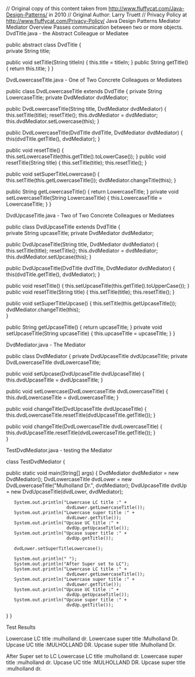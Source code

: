 // Original copy of this content taken from http://www.fluffycat.com/Java-Design-Patterns/ in 2010
// Original Author: Larry Truett
// Privacy Policy at http://www.fluffycat.com/Privacy-Policy/
Java Design Patterns Mediator
Mediator Overview
Passes communication between two or more objects.
DvdTitle.java - the Abstract Colleague or Mediatee

public abstract class DvdTitle {  
   private String title; 
   
   public void setTitle(String titleIn) {
       this.title = titleIn;
   }
   public String getTitle() {
       return this.title;
   }
}

DvdLowercaseTitle.java - One of Two Concrete Colleagues or Mediatees

public class DvdLowercaseTitle extends DvdTitle {
   private String LowercaseTitle;
   private DvdMediator dvdMediator;
    
   public DvdLowercaseTitle(String title, DvdMediator dvdMediator) {
       this.setTitle(title);
       resetTitle();
       this.dvdMediator = dvdMediator;
       this.dvdMediator.setLowercase(this);
   }    
   
   public DvdLowercaseTitle(DvdTitle dvdTitle, 
                            DvdMediator dvdMediator) {
       this(dvdTitle.getTitle(), dvdMediator);
   }     
   
   public void resetTitle() {
       this.setLowercaseTitle(this.getTitle().toLowerCase());
   }
   public void resetTitle(String title) {
       this.setTitle(title);
       this.resetTitle();
   }
   
   public void setSuperTitleLowercase() {
       this.setTitle(this.getLowercaseTitle());
       dvdMediator.changeTitle(this);
   }
   
   public String getLowercaseTitle() {
       return LowercaseTitle;
   }
   private void setLowercaseTitle(String LowercaseTitle) {
       this.LowercaseTitle = LowercaseTitle;
   }
}

DvdUpcaseTitle.java - Two of Two Concrete Colleagues or Mediatees

public class DvdUpcaseTitle extends DvdTitle {  
   private String upcaseTitle;
   private DvdMediator dvdMediator;
    
   public DvdUpcaseTitle(String title, 
                         DvdMediator dvdMediator) {
       this.setTitle(title);
       resetTitle();
       this.dvdMediator = dvdMediator;
       this.dvdMediator.setUpcase(this);
   }    
   
   public DvdUpcaseTitle(DvdTitle dvdTitle, 
                         DvdMediator dvdMediator) {
       this(dvdTitle.getTitle(), dvdMediator);
   }       
   
   public void resetTitle() {
       this.setUpcaseTitle(this.getTitle().toUpperCase());
   }
   public void resetTitle(String title) {
       this.setTitle(title);
       this.resetTitle();
   }    
   
   public void setSuperTitleUpcase() {
       this.setTitle(this.getUpcaseTitle());
       dvdMediator.changeTitle(this);       
   }
   
   public String getUpcaseTitle() {
      return upcaseTitle;
   }
   private void setUpcaseTitle(String upcaseTitle) {
       this.upcaseTitle = upcaseTitle;
   }
}

DvdMediator.java - The Mediator

public class DvdMediator {
   private DvdUpcaseTitle dvdUpcaseTitle; 
   private DvdLowercaseTitle dvdLowercaseTitle;    
   
   public void setUpcase(DvdUpcaseTitle dvdUpcaseTitle) {
       this.dvdUpcaseTitle = dvdUpcaseTitle;
   } 
   
   public void setLowercase(DvdLowercaseTitle dvdLowercaseTitle) {
       this.dvdLowercaseTitle = dvdLowercaseTitle;
   }   
   
   public void changeTitle(DvdUpcaseTitle dvdUpcaseTitle) {
       this.dvdLowercaseTitle.resetTitle(dvdUpcaseTitle.getTitle());
   }
   
   public void changeTitle(DvdLowercaseTitle dvdLowercaseTitle) {
       this.dvdUpcaseTitle.resetTitle(dvdLowercaseTitle.getTitle());
   }   
}

TestDvdMediator.java - testing the Mediator

class TestDvdMediator {            
    
   public static void main(String[] args) {
       DvdMediator dvdMediator = new DvdMediator();
       DvdLowercaseTitle dvdLower = 
         new DvdLowercaseTitle("Mulholland Dr.", dvdMediator);
       DvdUpcaseTitle dvdUp = 
         new DvdUpcaseTitle(dvdLower, dvdMediator);
       
       System.out.println("Lowercase LC title :" + 
                           dvdLower.getLowercaseTitle());
       System.out.println("Lowercase super title :" + 
                           dvdLower.getTitle());   
       System.out.println("Upcase UC title :" + 
                           dvdUp.getUpcaseTitle());
       System.out.println("Upcase super title :" + 
                           dvdUp.getTitle());   
       
       dvdLower.setSuperTitleLowercase();
       
       System.out.println(" ");
       System.out.println("After Super set to LC");
       System.out.println("Lowercase LC title :" + 
                           dvdLower.getLowercaseTitle());
       System.out.println("Lowercase super title :" + 
                           dvdLower.getTitle());
       System.out.println("Upcase UC title :" + 
                           dvdUp.getUpcaseTitle());
       System.out.println("Upcase super title :" + 
                           dvdUp.getTitle());
   }
}      

Test Results

Lowercase LC title :mulholland dr.
Lowercase super title :Mulholland Dr.
Upcase UC title :MULHOLLAND DR.
Upcase super title :Mulholland Dr.
 
After Super set to LC
Lowercase LC title :mulholland dr.
Lowercase super title :mulholland dr.
Upcase UC title :MULHOLLAND DR.
Upcase super title :mulholland dr.




